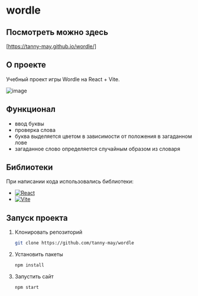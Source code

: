 # wordle

## Посмотреть можно здесь 
[https://tanny-may.github.io/wordle/]

## О проекте
Учебный проект игры Wordle на React + Vite.

![image](https://github.com/user-attachments/assets/337154a4-e701-4614-a1f1-6274916a268d)


## Функционал
* ввод буквы
* проверка слова
* буква выделяется цветом в зависимости от положения в загаданном лове
* загаданное слово определяется случайным образом из словаря

## Библиотеки
При написании кода использовались библиотеки:
* [![React][React.js]][React-url]
* [![Vite][Vite.js]][Vite-url]

## Запуск проекта
1. Клонировать репозиторий
   ```sh
   git clone https://github.com/tanny-may/wordle
   ```
2. Установить пакеты
   ```sh
   npm install
   ```
3. Запустить сайт
   ```sh
   npm start
   ```

<!-- MARKDOWN LINKS & IMAGES -->
[React.js]: https://img.shields.io/badge/React-20232A?style=flat&logo=react&logoColor=61DAFB
[Vite.js]: https://img.shields.io/badge/Vite-646CFF?style=for-the-badge&logo=Vite&logoColor=white
[React-url]: https://reactjs.org/
[Vite-url]: https://vitejs.dev/
